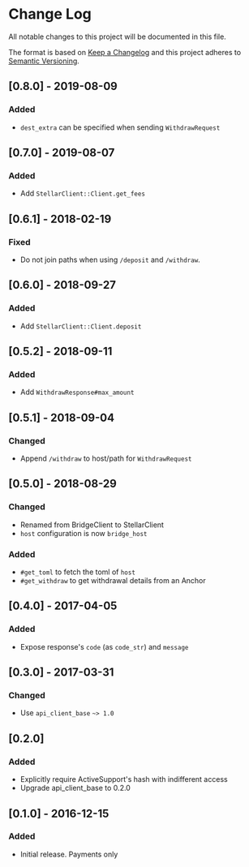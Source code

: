 # Change Log
All notable changes to this project will be documented in this file.

The format is based on [Keep a Changelog](http://keepachangelog.com/)
and this project adheres to [Semantic Versioning](http://semver.org/).

## [0.8.0] - 2019-08-09
### Added
- `dest_extra` can be specified when sending `WithdrawRequest`

## [0.7.0] - 2019-08-07
### Added
- Add `StellarClient::Client.get_fees`

## [0.6.1] - 2018-02-19
### Fixed
- Do not join paths when using `/deposit` and `/withdraw`.

## [0.6.0] - 2018-09-27
### Added
- Add `StellarClient::Client.deposit`

## [0.5.2] - 2018-09-11
### Added
- Add `WithdrawResponse#max_amount`

## [0.5.1] - 2018-09-04
### Changed
- Append `/withdraw` to host/path for `WithdrawRequest`

## [0.5.0] - 2018-08-29
### Changed
- Renamed from BridgeClient to StellarClient
- `host` configuration is now `bridge_host`

### Added
- `#get_toml` to fetch the toml of `host`
- `#get_withdraw` to get withdrawal details from an Anchor

## [0.4.0] - 2017-04-05
### Added
- Expose response's `code` (as `code_str`) and `message`

## [0.3.0] - 2017-03-31
### Changed
- Use `api_client_base` `~> 1.0`

## [0.2.0]
### Added
- Explicitly require ActiveSupport's hash with indifferent access
- Upgrade api_client_base to 0.2.0

## [0.1.0] - 2016-12-15
### Added
- Initial release. Payments only
